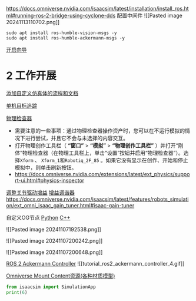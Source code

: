 https://docs.omniverse.nvidia.com/isaacsim/latest/installation/install_ros.html#running-ros-2-bridge-using-cyclone-dds
配置中间件
![[Pasted image 20241113110702.png]]
```shell
sudo apt install ros-humble-vision-msgs -y
sudo apt install ros-humble-ackermann-msgs -y
```

[开启向导](https://docs.omniverse.nvidia.com/isaacsim/latest/advanced_tutorials/tutorial_advanced_import_wizard.html#)

# 2 工作开展



[添加自定义仿真体的流程和文档](https://docs.omniverse.nvidia.com/isaacsim/latest/advanced_tutorials/tutorial_advanced_adding_new_manipulator.html#summary)

[单机目标追踪](https://docs.omniverse.nvidia.com/isaacsim/latest/core_api_tutorials/tutorial_advanced_data_logging.html)

[物理检查器](https://docs.omniverse.nvidia.com/isaacsim/latest/advanced_tutorials/tutorial_advanced_rigging_complex_structures.html#preparing-for-tests)
- 需要注意的一些事项：通过物理检查器操作资产时，您可以在不运行模拟的情况下进行尝试，并且它不会与未选择的内容交互。
- 打开物理创作工具栏（ **“窗口”** > **“模拟”** > **“物理创作工具栏”** ）并打开“刚体”物理检查器（在物理工具栏上，单击“设置”按钮并启用“物理检查器”）。选择`Xform` 、 `Xform_1`和`Robotiq_2F_85` 。如果它没有显示在创作、开始和停止模拟中，则单击刷新按钮。
- https://docs.omniverse.nvidia.com/extensions/latest/ext_physics/support-ui.html#physics-inspector

[调整关节驱动增益](https://docs.omniverse.nvidia.com/isaacsim/latest/advanced_tutorials/tutorial_advanced_joint_tuning.html)
[增益调谐器](https://docs.omniverse.nvidia.com/isaacsim/latest/advanced_tutorials/tutorial_advanced_adding_new_manipulator.html#gains-tuning)
https://docs.omniverse.nvidia.com/isaacsim/latest/features/robots_simulation/ext_omni_isaac_gain_tuner.html#isaac-gain-tuner



自定义OG节点
	[Python](https://docs.omniverse.nvidia.com/isaacsim/latest/ros2_tutorials/tutorial_ros2_custom_omnigraph_node_python.html)
	[C++](https://docs.omniverse.nvidia.com/isaacsim/latest/ros2_tutorials/tutorial_ros2_omnigraph_cpp_node.html)

![[Pasted image 20241107192538.png]]

![[Pasted image 20241107200242.png]]

![[Pasted image 20241107200648.png]]

[ROS 2 Ackermann Controller](https://docs.omniverse.nvidia.com/isaacsim/latest/ros2_tutorials/tutorial_ros2_ackermann_controller.html)
![[tutorial_ros2_ackermann_controller_4.gif]]

[Omniverse Mount Content资源(各种材质模型)](https://docs.omniverse.nvidia.com/isaacsim/latest/prod_content/mount-content.html)


```python
from isaacsim import SimulationApp
print(6)
```